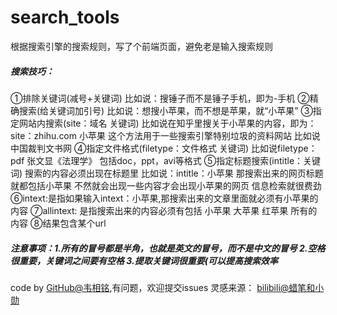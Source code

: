 # search_tools
根据搜索引擎的搜索规则，写了个前端页面，避免老是输入搜索规则



##### 搜索技巧：
①排除关键词(减号+关键词) 比如说：搜锤子而不是锤子手机，即为-手机
②精确搜索(给关键词加引号) 比如说：想搜小苹果，而不想是苹果，就“小苹果”
③指定网站内搜索(site：域名 关键词) 比如说在知乎里搜关于小苹果的内容，即为：site：zhihu.com 小苹果 这个方法用于一些搜索引擎特别垃圾的资料网站 比如说中国裁判文书网
④指定文件格式(filetype：文件格式 关键词) 比如说filetype：pdf 张文显《法理学》 包括doc，ppt，avi等格式
⑤指定标题搜索(intitle：关键词) 搜索的内容必须出现在标题里 比如说：intitle：小苹果 那搜索出来的网页标题就都包括小苹果 不然就会出现一些内容才会出现小苹果的网页 信息检索就很费劲
⑥intext:是指如果输入intext：小苹果,那搜索出来的文章里面就必须有小苹果的内容
⑦allintext: 是指搜索出来的内容必须有包括 小苹果 大苹果 红苹果 所有的内容
⑧结果包含某个url

##### 注意事项：1.所有的冒号都是半角，也就是英文的冒号，而不是中文的冒号 2.空格很重要，关键词之间要有空格 3.提取关键词很重要(可以提高搜索效率
code by [GitHub@韦相铭](https://github.com/bestming),有问题，欢迎提交issues
灵感来源： [bilibili@蜡笔和小勋](https://www.bilibili.com/video/BV1YK4y1t7bg?t=437)

